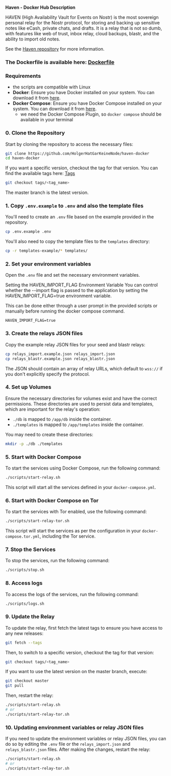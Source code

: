 **Haven - Docker Hub Description**

HAVEN (High Availability Vault for Events on Nostr) is the most sovereign personal relay for the Nostr protocol, for
storing and backing up sensitive notes like eCash, private chats, and drafts. It is a relay that is not so dumb, with
features like web of trust, inbox relay, cloud backups, blastr, and the ability to import old notes.

See the [Haven repository](https://github.com/bitvora/haven) for more information.

### The Dockerfile is available here: [Dockerfile](https://github.com/HolgerHatGarKeineNode/haven-docker/blob/master/Dockerfile)

### Requirements

- the scripts are compatible with Linux
- **Docker**: Ensure you have Docker installed on your system. You can download it
  from [here](https://docs.docker.com/get-docker/).
- **Docker Compose**: Ensure you have Docker Compose installed on your system. You can download it
  from [here](https://docs.docker.com/compose/install/).
    - we need the Docker Compose Plugin, so `docker compose` should be available in your terminal

### 0. Clone the Repository

Start by cloning the repository to access the necessary files:

```bash
git clone https://github.com/HolgerHatGarKeineNode/haven-docker
cd haven-docker
```

If you want a specific version, checkout the tag for that version.
You can find the available tags here: [Tags](https://github.com/HolgerHatGarKeineNode/haven-docker/releases)

```bash
git checkout tags/<tag_name>
```

The master branch is the latest version.

### 1. Copy `.env.example` to `.env` and also the template files

You'll need to create an `.env` file based on the example provided in the repository.

```bash
cp .env.example .env
```

You'll also need to copy the template files to the `templates` directory:

```bash
cp -r templates-example/* templates/
```

### 2. Set your environment variables

Open the `.env` file and set the necessary environment variables.

Setting the HAVEN_IMPORT_FLAG Environment Variable
You can control whether the --import flag is passed to the application by setting the HAVEN_IMPORT_FLAG=true environment
variable.

This can be done either through a user prompt in the provided scripts or manually before running the docker
compose command.

`HAVEN_IMPORT_FLAG=true`

### 3. Create the relays JSON files

Copy the example relay JSON files for your seed and blastr relays:

```bash
cp relays_import.example.json relays_import.json
cp relays_blastr.example.json relays_blastr.json
```

The JSON should contain an array of relay URLs, which default to `wss://` if you don't explicitly specify the protocol.

### 4. Set up Volumes

Ensure the necessary directories for volumes exist and have the correct permissions. These directories are used to
persist data and templates, which are important for the relay's operation:

- `./db` is mapped to `/app/db` inside the container.
- `./templates` is mapped to `/app/templates` inside the container.

You may need to create these directories:

```bash
mkdir -p ./db ./templates
```

### 5. Start with Docker Compose

To start the services using Docker Compose, run the following command:

```bash
./scripts/start-relay.sh
```

This script will start all the services defined in your `docker-compose.yml`.

### 6. Start with Docker Compose on Tor

To start the services with Tor enabled, use the following command:

```bash
./scripts/start-relay-tor.sh
```

This script will start the services as per the configuration in your `docker-compose.tor.yml`, including the Tor
service.

### 7. Stop the Services

To stop the services, run the following command:

```bash
./scripts/stop.sh
```

### 8. Access logs

To access the logs of the services, run the following command:

```bash
./scripts/logs.sh
```

### 9. Update the Relay

To update the relay, first fetch the latest tags to ensure you have access to any new releases:

```bash
git fetch --tags
```

Then, to switch to a specific version, checkout the tag for that version:

```bash
git checkout tags/<tag_name>
```

If you want to use the latest version on the master branch, execute:

```bash
git checkout master
git pull
```

Then, restart the relay:

```bash
./scripts/start-relay.sh
# or
./scripts/start-relay-tor.sh
```

### 10. Updating environment variables or relay JSON files

If you need to update the environment variables or relay JSON files, you can do so by editing the `.env` file or the
`relays_import.json` and `relays_blastr.json` files. After making the changes, restart the relay:

```bash
./scripts/start-relay.sh
# or
./scripts/start-relay-tor.sh
``` 
